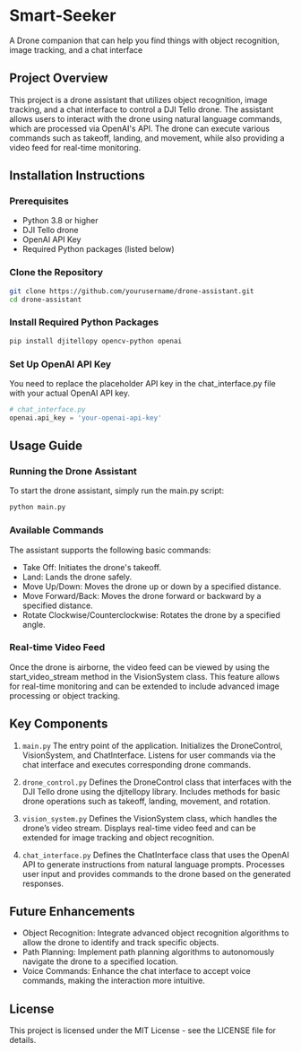 # Smart-Seeker

A Drone companion that can help you find things with object recognition, image tracking, and a chat interface

## Project Overview

This project is a drone assistant that utilizes object recognition, image tracking, and a chat interface to control a DJI Tello drone. The assistant allows users to interact with the drone using natural language commands, which are processed via OpenAI's API. The drone can execute various commands such as takeoff, landing, and movement, while also providing a video feed for real-time monitoring.

## Installation Instructions

### Prerequisites

- Python 3.8 or higher
- DJI Tello drone
- OpenAI API Key
- Required Python packages (listed below)

### Clone the Repository

```bash
git clone https://github.com/yourusername/drone-assistant.git
cd drone-assistant
```

### Install Required Python Packages

```bash
pip install djitellopy opencv-python openai
```

### Set Up OpenAI API Key

You need to replace the placeholder API key in the chat_interface.py file with your actual OpenAI API key.

```python
# chat_interface.py
openai.api_key = 'your-openai-api-key'
```

## Usage Guide

### Running the Drone Assistant

To start the drone assistant, simply run the main.py script:

```bash
python main.py
```

### Available Commands

The assistant supports the following basic commands:

- Take Off: Initiates the drone's takeoff.
- Land: Lands the drone safely.
- Move Up/Down: Moves the drone up or down by a specified distance.
- Move Forward/Back: Moves the drone forward or backward by a specified distance.
- Rotate Clockwise/Counterclockwise: Rotates the drone by a specified angle.

### Real-time Video Feed

Once the drone is airborne, the video feed can be viewed by using the start_video_stream method in the VisionSystem class. This feature allows for real-time monitoring and can be extended to include advanced image processing or object tracking.

## Key Components

1. `main.py`
   The entry point of the application.
   Initializes the DroneControl, VisionSystem, and ChatInterface.
   Listens for user commands via the chat interface and executes corresponding drone commands.

2. `drone_control.py`
   Defines the DroneControl class that interfaces with the DJI Tello drone using the djitellopy library.
   Includes methods for basic drone operations such as takeoff, landing, movement, and rotation.

3. `vision_system.py`
   Defines the VisionSystem class, which handles the drone’s video stream.
   Displays real-time video feed and can be extended for image tracking and object recognition.

4. `chat_interface.py`
   Defines the ChatInterface class that uses the OpenAI API to generate instructions from natural language prompts.
   Processes user input and provides commands to the drone based on the generated responses.

## Future Enhancements

- Object Recognition: Integrate advanced object recognition algorithms to allow the drone to identify and track specific objects.
- Path Planning: Implement path planning algorithms to autonomously navigate the drone to a specified location.
- Voice Commands: Enhance the chat interface to accept voice commands, making the interaction more intuitive.

## License

This project is licensed under the MIT License - see the LICENSE file for details.
